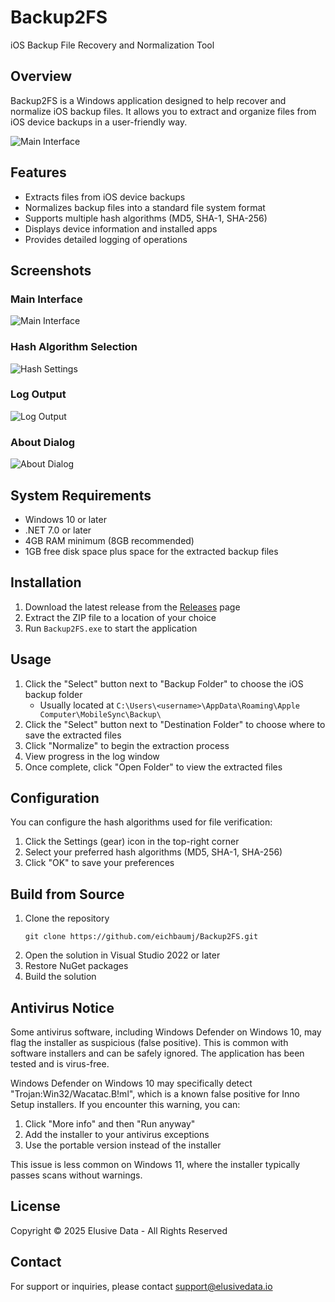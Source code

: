 # Backup2FS

iOS Backup File Recovery and Normalization Tool

## Overview

Backup2FS is a Windows application designed to help recover and normalize iOS backup files. It allows you to extract and organize files from iOS device backups in a user-friendly way.

![Main Interface](docs/screenshots/main_interface.png)

## Features

- Extracts files from iOS device backups
- Normalizes backup files into a standard file system format
- Supports multiple hash algorithms (MD5, SHA-1, SHA-256)
- Displays device information and installed apps
- Provides detailed logging of operations

## Screenshots

### Main Interface
![Main Interface](docs/screenshots/main_interface.png)

### Hash Algorithm Selection
![Hash Settings](docs/screenshots/hash_settings.png)

### Log Output
![Log Output](docs/screenshots/log_output.png)

### About Dialog
![About Dialog](docs/screenshots/about_dialog.png)

## System Requirements

- Windows 10 or later
- .NET 7.0 or later
- 4GB RAM minimum (8GB recommended)
- 1GB free disk space plus space for the extracted backup files

## Installation

1. Download the latest release from the [Releases](https://github.com/eichbaumj/Backup2FS/releases) page
2. Extract the ZIP file to a location of your choice
3. Run `Backup2FS.exe` to start the application

## Usage

1. Click the "Select" button next to "Backup Folder" to choose the iOS backup folder
   - Usually located at `C:\Users\<username>\AppData\Roaming\Apple Computer\MobileSync\Backup\`
2. Click the "Select" button next to "Destination Folder" to choose where to save the extracted files
3. Click "Normalize" to begin the extraction process
4. View progress in the log window
5. Once complete, click "Open Folder" to view the extracted files

## Configuration

You can configure the hash algorithms used for file verification:
1. Click the Settings (gear) icon in the top-right corner
2. Select your preferred hash algorithms (MD5, SHA-1, SHA-256)
3. Click "OK" to save your preferences

## Build from Source

1. Clone the repository
   ```
   git clone https://github.com/eichbaumj/Backup2FS.git
   ```
2. Open the solution in Visual Studio 2022 or later
3. Restore NuGet packages
4. Build the solution

## Antivirus Notice

Some antivirus software, including Windows Defender on Windows 10, may flag the installer as suspicious (false positive). This is common with software installers and can be safely ignored. The application has been tested and is virus-free. 

Windows Defender on Windows 10 may specifically detect "Trojan:Win32/Wacatac.B!ml", which is a known false positive for Inno Setup installers. If you encounter this warning, you can:

1. Click "More info" and then "Run anyway" 
2. Add the installer to your antivirus exceptions
3. Use the portable version instead of the installer

This issue is less common on Windows 11, where the installer typically passes scans without warnings.

## License

Copyright © 2025 Elusive Data - All Rights Reserved

## Contact

For support or inquiries, please contact support@elusivedata.io 